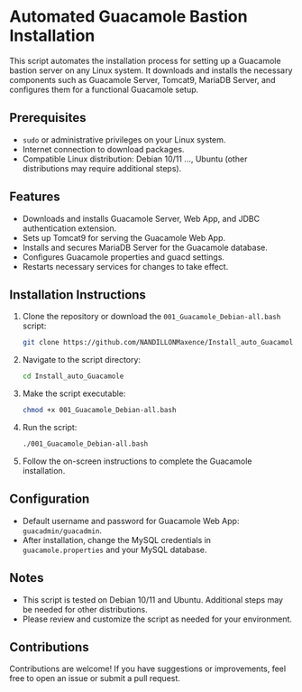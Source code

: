 # Automated Guacamole Bastion Installation

This script automates the installation process for setting up a Guacamole bastion server on any Linux system. It downloads and installs the necessary components such as Guacamole Server, Tomcat9, MariaDB Server, and configures them for a functional Guacamole setup.

## Prerequisites

- `sudo` or administrative privileges on your Linux system.
- Internet connection to download packages.
- Compatible Linux distribution: Debian 10/11 ..., Ubuntu (other distributions may require additional steps).

## Features

- Downloads and installs Guacamole Server, Web App, and JDBC authentication extension.
- Sets up Tomcat9 for serving the Guacamole Web App.
- Installs and secures MariaDB Server for the Guacamole database.
- Configures Guacamole properties and guacd settings.
- Restarts necessary services for changes to take effect.

## Installation Instructions

1. Clone the repository or download the `001_Guacamole_Debian-all.bash` script:

    ```bash
    git clone https://github.com/NANDILLONMaxence/Install_auto_Guacamole
    ```

2. Navigate to the script directory:

    ```bash
    cd Install_auto_Guacamole
    ```

3. Make the script executable:

    ```bash
    chmod +x 001_Guacamole_Debian-all.bash
    ```

4. Run the script:

    ```bash
    ./001_Guacamole_Debian-all.bash
    ```

5. Follow the on-screen instructions to complete the Guacamole installation.

## Configuration

- Default username and password for Guacamole Web App: `guacadmin/guacadmin`.
- After installation, change the MySQL credentials in `guacamole.properties` and your MySQL database.

## Notes

- This script is tested on Debian 10/11 and Ubuntu. Additional steps may be needed for other distributions.
- Please review and customize the script as needed for your environment.

## Contributions

Contributions are welcome! If you have suggestions or improvements, feel free to open an issue or submit a pull request.
